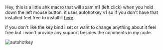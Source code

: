 Hey, this is a little ahk macro that will spam m1 (left click) when you hold down the left mouse button.
it uses autohotkey v1 so if you don't have that installed feel free to install it [here](https://www.autohotkey.com/).

if you don't like the key bind i set or want to change anything about it feel free but i won't provide any support besides
the comments in my code.


![autohotkey](https://github.com/user-attachments/assets/c6ab60d3-1907-4970-98a2-8f9b79f914c3)
